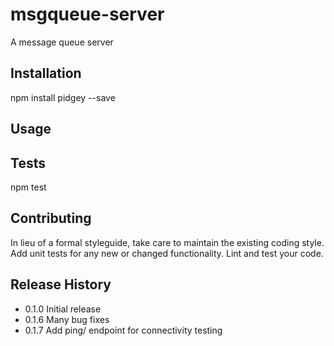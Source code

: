 msgqueue-server
=========

A message queue server

## Installation

  npm install pidgey --save

## Usage

## Tests

  npm test

## Contributing

In lieu of a formal styleguide, take care to maintain the existing coding style.
Add unit tests for any new or changed functionality. Lint and test your code.

## Release History

* 0.1.0 Initial release
* 0.1.6 Many bug fixes
* 0.1.7 Add ping/ endpoint for connectivity testing
